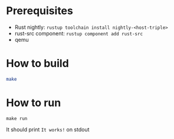 # Prerequisites

- Rust nightly: `rustup toolchain install nightly-<host-triple>`
- rust-src component: `rustup component add rust-src`
- qemu

# How to build

```bash
make
```

# How to run

```
make run
```

It should print `It works!` on stdout


